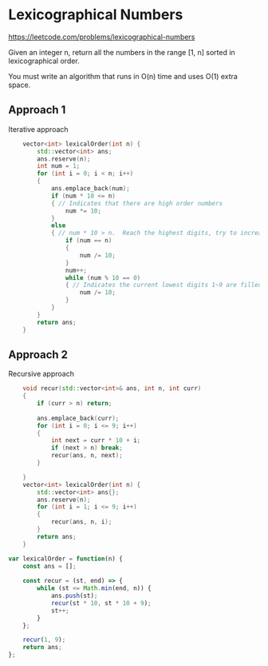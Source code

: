 # Lexicographical Numbers

https://leetcode.com/problems/lexicographical-numbers

Given an integer n, return all the numbers in the range [1, n] sorted in lexicographical order.

You must write an algorithm that runs in O(n) time and uses O(1) extra space. 

## Approach 1

Iterative approach 

``` C++
    vector<int> lexicalOrder(int n) {
        std::vector<int> ans;
        ans.reserve(n);
        int num = 1;
        for (int i = 0; i < n; i++)
        {
            ans.emplace_back(num);
            if (num * 10 <= n)
            { // Indicates that there are high order numbers
                num *= 10;
            }
            else
            { // num * 10 > n.  Reach the highest digits, try to increament the lowest digit's number or decreament digits
                if (num == n)
                {
                    num /= 10;
                }
                num++;
                while (num % 10 == 0)
                { // Indicates the current lowest digits 1~9 are filled, decreament the digit to 1.
                    num /= 10;
                }
            }
        }
        return ans;
    }
```

## Approach 2

Recursive approach 

``` C++
    void recur(std::vector<int>& ans, int n, int curr)
    {
        if (curr > n) return;
        
        ans.emplace_back(curr);
        for (int i = 0; i <= 9; i++)
        {
            int next = curr * 10 + i;
            if (next > n) break;
            recur(ans, n, next);
        }

    }
    vector<int> lexicalOrder(int n) {
        std::vector<int> ans{};
        ans.reserve(n);
        for (int i = 1; i <= 9; i++)
        {
            recur(ans, n, i);
        }
        return ans;
    }
```

``` JavaScript
var lexicalOrder = function(n) {
    const ans = [];
    
    const recur = (st, end) => {
        while (st <= Math.min(end, n)) {
            ans.push(st);
            recur(st * 10, st * 10 + 9);
            st++;
        }
    };

    recur(1, 9);
    return ans;
};
```

